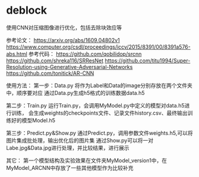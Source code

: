 # deblock
使用CNN对压缩图像进行优化，包括去除块效应等


参考论文：
https://arxiv.org/abs/1609.04802v1
https://www.computer.org/csdl/proceedings/iccv/2015/8391/00/8391a576-abs.html
参考代码：
https://github.com/qobilidop/srcnn
https://github.com/shreka116/SRResNet
https://github.com/titu1994/Super-Resolution-using-Generative-Adversarial-Networks
https://github.com/tonitick/AR-CNN


使用方法：
第一步：Data.py
将作为Label和Data的image分别存放在两个文件夹中，顺序要对应
通过Data.py生成h5格式的训练数据data.h5

第二步：Train.py
运行Train.py，会调用MyModel.py中定义的模型对data.h5进行训练，
会生成weights的checkpoints文件、记录文件history.csv、最终输出训练好的模型Model.h5

第三步：Predict.py&Show.py
通过Predict.py，调用参数文件weights.h5,可以将图片集成批处理，输出优化后的图片集
通过Show.py可以将一对Labe.jpg&Data.jpg进行处理，并比较结果，进行展示

其它：
第一个模型结构及实验效果在文件夹MyModel_version1中，在MyModel_ARCNN中存放了一些其他模型作为比较补充



